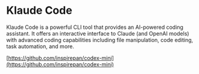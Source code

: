 # Klaude Code

Klaude Code is a powerful CLI tool that provides an AI-powered coding assistant. It offers an interactive interface to Claude (and OpenAI models) with advanced coding capabilities including file manipulation, code editing, task automation, and more.



[https://github.com/inspirepan/codex-mini](https://github.com/inspirepan/codex-mini)
